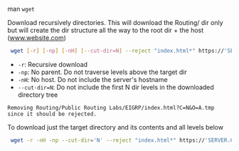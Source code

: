 
man `wget`

Download recursively directories. This will download the Routing/ dir only but will create the dir structure all the way to the root dir + the host (www.website.com)

``` bash
 wget [-r] [-np] [-nH] [--cut-dir=N] --reject "index.html*" https://'SERVER.COM'/'LEVEL1'/'LEVEL2'/'LEVEL_N'/'TARGET_DIR'/
```

- `-r`: Recursive download
- `-np`: No parent. Do not traverse levels above the target dir
- `-nH`: No host. Do not include the server's hostname
- `--cut-dir=N`: Do not include the first N dir levels in the downloaded directory tree

```
Removing Routing/Public Routing Labs/EIGRP/index.html?C=N&O=A.tmp since it should be rejected.
```

To download just the target directory and its contents and all levels below

```bash
 wget -r -nH -np --cut-dir='N' --reject "index.html*" https://'SERVER.COM'/'LEVEL1'/'LEVEL2'/'LEVEL_N'/'TARGET_DIR'/
```

